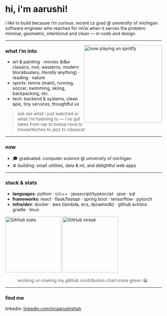 # hi, i'm aarushi!

i like to build because i’m curious. recent cs grad @ university of michigan. software engineer who reaches for ml/ai when it serves the problem. minimal, geometric, intentional and clean — in code and design.

---

<a href="https://github.com/kittinan/spotify-github-profile">
  <img src="https://spotify-now-playing-aarushis18.vercel.app/api/view?uid=aarushi18&cover_image=true&theme=default&show_offline=false&background_color=121212&interchange=false&bar_color_cover=true&bar_color=53b14f"
       alt="now playing on spotify" align="right" width="250" />
</a>

### what i’m into

* art & painting · movies (b&w classics, noir, westerns, modern blockbusters, <em>literally</em> anything) · reading · nature
* sports: tennis (main), running, soccer, swimming, skiing, backpacking, etc.
* tech: backend & systems, clean apis, tiny services, thoughtful ux

> ask me what i just watched or what i’m listening to — i’ve got takes from rap to bossa nova to house/techno to jazz to classical
<!-- two-column row: text left, card right -->
<!-- borderless two-column layout using a floated image -->

---
### now
- 🎓 graduated: computer science @ university of michigan
- ⚙️ building: small utilities, data & ml, and delightful web apps
---
### stack & stats
* **languages**: python · c/c++ · javascript/typescript · java · sql
* **frameworks**: react · flask/fastapi · spring boot · tensorflow · pytorch
* **infra/dev**: docker · aws (lambda, ecs, dynamodb) · github actions · gradle · linux

<p align="left">

  <!-- GitHub Stats -->
  <picture>
    <source media="(prefers-color-scheme: dark)"
            srcset="https://github-readme-stats.vercel.app/api?username=aarushis18&show_icons=true&hide=stars&theme=dark&bg_color=00000000&hide_border=true" />
    <source media="(prefers-color-scheme: light)"
            srcset="https://github-readme-stats.vercel.app/api?username=aarushis18&show_icons=true&hide=stars&theme=graywhite&bg_color=00000000&hide_border=true" />
    <img alt="GitHub stats"
         src="https://github-readme-stats.vercel.app/api?username=aarushis18&show_icons=true&hide=stars&theme=graywhite&bg_color=00000000&hide_border=true"
         height="180" />
  </picture>

  <!-- Streak Stats -->
  <picture>
    <source media="(prefers-color-scheme: dark)"
            srcset="https://github-readme-streak-stats.herokuapp.com/?user=aarushis18&theme=dark&hide_border=true&background=00000000" />
    <source media="(prefers-color-scheme: light)"
            srcset="https://github-readme-streak-stats.herokuapp.com/?user=aarushis18&theme=default&hide_border=true&background=00000000" />
    <img alt="GitHub streak"
         src="https://github-readme-streak-stats.herokuapp.com/?user=aarushis18&theme=default&hide_border=true&background=00000000"
         height="180" />
  </picture>

  <!-- Optional: Top Languages (kept commented) -->
  <!--
  <picture>
    <source media="(prefers-color-scheme: dark)"
            srcset="https://github-readme-stats.vercel.app/api/top-langs/?username=aarushis18&layout=compact&theme=dark&bg_color=00000000&hide_border=true" />
    <source media="(prefers-color-scheme: light)"
            srcset="https://github-readme-stats.vercel.app/api/top-langs/?username=aarushis18&layout=compact&theme=graywhite&bg_color=00000000&hide_border=true" />
    <img alt="Top languages"
         src="https://github-readme-stats.vercel.app/api/top-langs/?username=aarushis18&layout=compact&theme=graywhite&bg_color=00000000&hide_border=true"
         height="140" />
  </picture>
  -->

</p>

>working on making my gitHub contribution chart more green 😭
---
### find me
linkedin: [linkedin.com/in/aarushishah](https://www.linkedin.com/in/aarushishah)

<!-- notes for future me:
- optionally wire up a github action to update “last watched” (letterboxd)
- keep this short. link out to write‑ups instead of over‑explaining here. -->
